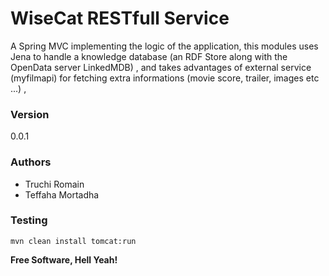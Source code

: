 # WiseCat RESTfull Service

A Spring MVC implementing the logic of the application, this modules uses Jena to handle a knowledge database (an RDF Store along with the OpenData server LinkedMDB) , and takes advantages of external service (myfilmapi) for fetching extra informations (movie score, trailer, images etc ...) , 

### Version
0.0.1

### Authors
* Truchi Romain 
* Teffaha Mortadha


### Testing
    mvn clean install tomcat:run
**Free Software, Hell Yeah!**
